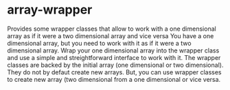 # array-wrapper
Provides some wrapper classes that allow to work with a one dimensional array as if it were a two dimensional array and vice versa
You have a one dimensional array, but you need to work with it as if it were a two dimensional array. 
Wrap your one dimensional array into the wrapper class and use a simple and streightforward interface to work with it.
The wrapper classes are backed by the initial array (one dimensional or two dimensional). They do not by defaut create new arrays. 
But, you can use wrapper classes to create new array (two dimensional from a one dimensional or vice versa.
